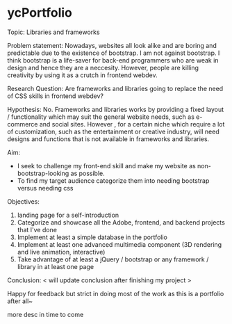 # ycPortfolio
Topic:
Libraries and frameworks

Problem statement: 
Nowadays, websites all look alike and are boring and predictable due to the existence of bootstrap. I am not against bootstrap. I think bootstrap is a life-saver for back-end programmers who are weak in design and hence they are a neccesity. However, people are killing creativity by using it as a crutch in frontend webdev.

Research Question: 
Are frameworks and libraries going to replace the need of CSS skills in frontend webdev?

Hypothesis:
No. Frameworks and libraries works by providing a fixed layout / functionality which may suit the general website needs, such as e-commerce and social sites. However , for a certain niche which require a lot of customization, such as the entertainment or creative industry, will need designs and functions that is not available in frameworks and libraries. 

Aim:
- I seek to challenge my front-end skill and make my website as non-bootstrap-looking as possible. 
- To find my target audience categorize them into needing bootstrap versus needing css

Objectives: 
1) landing page for a self-introduction
2) Categorize and showcase all the Adobe, frontend, and backend projects that I've done
3) Implement at least a simple database in the portfolio
4) Implement at least one advanced multimedia component (3D rendering and live animation, interactive)
5) Take advantage of at least a jQuery / bootstrap or any framework / library in at least one page

Conclusion:
< will update conclusion after finishing my project >

Happy for feedback but strict in doing most of the work as this is a portfolio after all~ 

more desc in time to come
